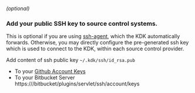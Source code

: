 _(optional)_

### Add your public SSH key to source control systems.

This is optional if you are using [ssh-agent](https://developer.github.com/v3/guides/using-ssh-agent-forwarding/), which the KDK automatically forwards.  Otherwise, you may directly configure the pre-generated ssh key which is used to connect to the KDK, within each source control provider.

Add content of ssh public key `~/.kdk/ssh/id_rsa.pub`

* To your [Github Account Keys](https://github.com/settings/keys)
* To your Bitbucket Server https://<BITBUCKET-SERVER>/bitbucket/plugins/servlet/ssh/account/keys
